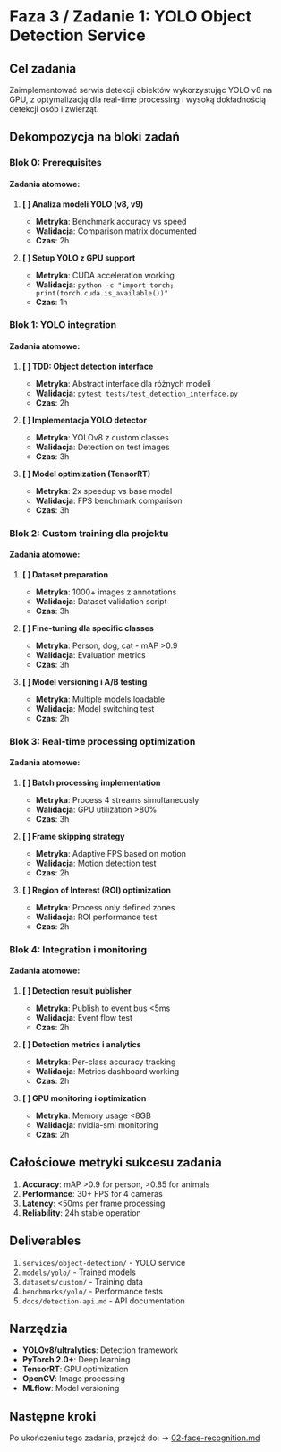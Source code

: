# Faza 3 / Zadanie 1: YOLO Object Detection Service

## Cel zadania
Zaimplementować serwis detekcji obiektów wykorzystując YOLO v8 na GPU, z optymalizacją dla real-time processing i wysoką dokładnością detekcji osób i zwierząt.

## Dekompozycja na bloki zadań

### Blok 0: Prerequisites
#### Zadania atomowe:
1. **[ ] Analiza modeli YOLO (v8, v9)**
   - **Metryka**: Benchmark accuracy vs speed
   - **Walidacja**: Comparison matrix documented
   - **Czas**: 2h

2. **[ ] Setup YOLO z GPU support**
   - **Metryka**: CUDA acceleration working
   - **Walidacja**: `python -c "import torch; print(torch.cuda.is_available())"`
   - **Czas**: 1h

### Blok 1: YOLO integration

#### Zadania atomowe:
1. **[ ] TDD: Object detection interface**
   - **Metryka**: Abstract interface dla różnych modeli
   - **Walidacja**: `pytest tests/test_detection_interface.py`
   - **Czas**: 2h

2. **[ ] Implementacja YOLO detector**
   - **Metryka**: YOLOv8 z custom classes
   - **Walidacja**: Detection on test images
   - **Czas**: 3h

3. **[ ] Model optimization (TensorRT)**
   - **Metryka**: 2x speedup vs base model
   - **Walidacja**: FPS benchmark comparison
   - **Czas**: 3h

### Blok 2: Custom training dla projektu

#### Zadania atomowe:
1. **[ ] Dataset preparation**
   - **Metryka**: 1000+ images z annotations
   - **Walidacja**: Dataset validation script
   - **Czas**: 3h

2. **[ ] Fine-tuning dla specific classes**
   - **Metryka**: Person, dog, cat - mAP >0.9
   - **Walidacja**: Evaluation metrics
   - **Czas**: 3h

3. **[ ] Model versioning i A/B testing**
   - **Metryka**: Multiple models loadable
   - **Walidacja**: Model switching test
   - **Czas**: 2h

### Blok 3: Real-time processing optimization

#### Zadania atomowe:
1. **[ ] Batch processing implementation**
   - **Metryka**: Process 4 streams simultaneously
   - **Walidacja**: GPU utilization >80%
   - **Czas**: 3h

2. **[ ] Frame skipping strategy**
   - **Metryka**: Adaptive FPS based on motion
   - **Walidacja**: Motion detection test
   - **Czas**: 2h

3. **[ ] Region of Interest (ROI) optimization**
   - **Metryka**: Process only defined zones
   - **Walidacja**: ROI performance test
   - **Czas**: 2h

### Blok 4: Integration i monitoring

#### Zadania atomowe:
1. **[ ] Detection result publisher**
   - **Metryka**: Publish to event bus <5ms
   - **Walidacja**: Event flow test
   - **Czas**: 2h

2. **[ ] Detection metrics i analytics**
   - **Metryka**: Per-class accuracy tracking
   - **Walidacja**: Metrics dashboard working
   - **Czas**: 2h

3. **[ ] GPU monitoring i optimization**
   - **Metryka**: Memory usage <8GB
   - **Walidacja**: nvidia-smi monitoring
   - **Czas**: 2h

## Całościowe metryki sukcesu zadania

1. **Accuracy**: mAP >0.9 for person, >0.85 for animals
2. **Performance**: 30+ FPS for 4 cameras
3. **Latency**: <50ms per frame processing
4. **Reliability**: 24h stable operation

## Deliverables

1. `services/object-detection/` - YOLO service
2. `models/yolo/` - Trained models
3. `datasets/custom/` - Training data
4. `benchmarks/yolo/` - Performance tests
5. `docs/detection-api.md` - API documentation

## Narzędzia

- **YOLOv8/ultralytics**: Detection framework
- **PyTorch 2.0+**: Deep learning
- **TensorRT**: GPU optimization
- **OpenCV**: Image processing
- **MLflow**: Model versioning

## Następne kroki

Po ukończeniu tego zadania, przejdź do:
→ [02-face-recognition.md](./02-face-recognition.md)